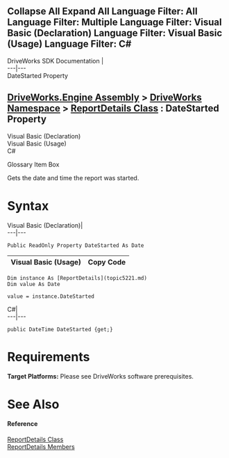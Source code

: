 Collapse All Expand All Language Filter: All  Language Filter: Multiple  Language Filter: Visual Basic (Declaration) Language Filter: Visual Basic (Usage) Language Filter: C#  
---  
DriveWorks SDK Documentation  |   
---|---  
DateStarted Property   
  
[DriveWorks.Engine Assembly](topic2156.md) > [DriveWorks Namespace](topic2159.md) > [ReportDetails Class](topic5221.md) : DateStarted Property  
---  
  
Visual Basic (Declaration)    
Visual Basic (Usage)    
C# 

Glossary Item Box

Gets the date and time the report was started. 

# Syntax

Visual Basic (Declaration)|   
---|---  
      
    
    Public ReadOnly Property DateStarted As Date  
  
Visual Basic (Usage)| Copy Code  
---|---  
      
    
    Dim instance As [ReportDetails](topic5221.md)
    Dim value As Date
     
    value = instance.DateStarted  
  
C#|   
---|---  
      
    
    public DateTime DateStarted {get;}  
  
# Requirements

**Target Platforms:** Please see DriveWorks software prerequisites.

# See Also

#### Reference

[ReportDetails Class](topic5221.md)   
[ReportDetails Members](topic5222.md)


